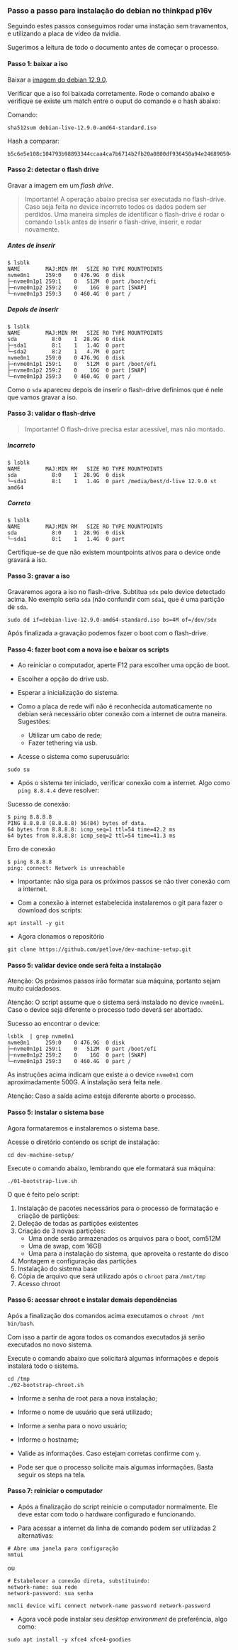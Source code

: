 ### Passo a passo para instalação do debian no thinkpad p16v

Seguindo estes passos conseguimos rodar uma instação sem travamentos,
e utilizando a placa de vídeo da nvidia.

Sugerimos a leitura de todo o documento antes de começar o processo.

#### Passo 1: baixar a iso

Baixar a [imagem do debian 12.9.0](https://cdimage.debian.org/debian-cd/current-live/amd64/iso-hybrid/debian-live-12.9.0-amd64-standard.iso).

Verificar que a iso foi baixada corretamente. Rode o comando abaixo e verifique se existe um match entre o ouput do comando e o hash abaixo:

Comando:

```
sha512sum debian-live-12.9.0-amd64-standard.iso
```

Hash a comparar:

```
b5c6e5e108c104793b98893344ccaa4ca7b6714b2fb20a0800df936450a94e246890504d7c183b4a9bc8d5ad5ca1f5c078f9e753fa8408783cb4e7cc9b67b11c
```

#### Passo 2: detectar o flash drive

Gravar a imagem em um *flash drive*.

> Importante! A operação abaixo precisa ser executada no flash-drive.
Caso seja feita no device incorreto todos os dados podem ser perdidos.
Uma maneira simples de identificar o flash-drive é rodar o comando `lsblk` antes de inserir
o flash-drive, inserir, e rodar novamente.

##### Antes de inserir

```
$ lsblk
NAME        MAJ:MIN RM   SIZE RO TYPE MOUNTPOINTS
nvme0n1     259:0    0 476.9G  0 disk
├─nvme0n1p1 259:1    0   512M  0 part /boot/efi
├─nvme0n1p2 259:2    0    16G  0 part [SWAP]
└─nvme0n1p3 259:3    0 460.4G  0 part /
```

##### Depois de inserir

```
$ lsblk
NAME        MAJ:MIN RM   SIZE RO TYPE MOUNTPOINTS
sda           8:0    1  28.9G  0 disk
├─sda1        8:1    1   1.4G  0 part
└─sda2        8:2    1   4.7M  0 part
nvme0n1     259:0    0 476.9G  0 disk
├─nvme0n1p1 259:1    0   512M  0 part /boot/efi
├─nvme0n1p2 259:2    0    16G  0 part [SWAP]
└─nvme0n1p3 259:3    0 460.4G  0 part /
```

Como o `sda` apareceu depois de inserir o flash-drive definimos que é nele que vamos gravar a iso.

#### Passo 3: validar o flash-drive

> Importante! O flash-drive precisa estar acessível, mas não montado.

##### Incorreto

```
$ lsblk
NAME        MAJ:MIN RM   SIZE RO TYPE MOUNTPOINTS
sda           8:0    1  28.9G  0 disk
└─sda1        8:1    1   1.4G  0 part /media/best/d-live 12.9.0 st amd64
```

##### Correto

```
$ lsblk
NAME        MAJ:MIN RM   SIZE RO TYPE MOUNTPOINTS
sda           8:0    1  28.9G  0 disk
└─sda1        8:1    1   1.4G  0 part
```

Certifique-se de que não existem mountpoints ativos para o device onde gravará a iso.

#### Passo 3: gravar a iso

Gravaremos agora a iso no flash-drive. Subtitua `sdx` pelo device detectado acima.
No exemplo seria `sda` (não confundir com `sda1`, que é uma partição de `sda`.

```
sudo dd if=debian-live-12.9.0-amd64-standard.iso bs=4M of=/dev/sdx
```

Após finalizada a gravação podemos fazer o boot com o flash-drive.

#### Passo 4: fazer boot com a nova iso e baixar os scripts

- Ao reiniciar o computador, aperte F12 para escolher uma opção de boot.

- Escolher a opção do drive usb.

- Esperar a inicialização do sistema.

- Como a placa de rede wifi não é reconhecida automaticamente no debian será necessário obter conexão com a internet de outra maneira. Sugestões:
    - Utilizar um cabo de rede;
    - Fazer tethering via usb.

- Acesse o sistema como superusuário:

```
sudo su
```

- Após o sistema ter iniciado, verificar conexão com a internet. Algo como `ping 8.8.4.4` deve resolver:

Sucesso de conexão:

```
$ ping 8.8.8.8
PING 8.8.8.8 (8.8.8.8) 56(84) bytes of data.
64 bytes from 8.8.8.8: icmp_seq=1 ttl=54 time=42.2 ms
64 bytes from 8.8.8.8: icmp_seq=2 ttl=54 time=41.3 ms
```

Erro de conexão

```
$ ping 8.8.8.8
ping: connect: Network is unreachable
```

- Importante: não siga para os próximos passos se não tiver conexão com a internet.

- Com a conexão à internet estabelecida instalaremos o git para fazer o download dos scripts:

```
apt install -y git
```

- Agora clonamos o repositório

```
git clone https://github.com/petlove/dev-machine-setup.git
```

#### Passo 5: validar device onde será feita a instalação

Atenção: Os próximos passos irão formatar sua máquina, portanto sejam muito cuidadosos.

Atenção: O script assume que o sistema será instalado no device `nvme0n1`. Caso o device seja diferente o processo todo deverá ser abortado.

Sucesso ao encontrar o device:

```
lsblk  | grep nvme0n1
nvme0n1     259:0    0 476.9G  0 disk
├─nvme0n1p1 259:1    0   512M  0 part /boot/efi
├─nvme0n1p2 259:2    0    16G  0 part [SWAP]
└─nvme0n1p3 259:3    0 460.4G  0 part /
```

As instruções acima indicam que existe a o device `nvme0n1` com aproximadamente 500G. A instalação será feita nele.

Atenção: Caso a saída acima esteja diferente aborte o processo.

#### Passo 5: instalar o sistema base

Agora formataremos e instalaremos o sistema base.

Acesse o diretório contendo os script de instalação:

```
cd dev-machine-setup/
```

Execute o comando abaixo, lembrando que ele formatará sua máquina:

```
./01-bootstrap-live.sh
```

O que é feito pelo script:

1. Instalação de pacotes necessários para o processo de formatação e criação de partições:
2. Deleção de todas as partições existentes
3. Criação de 3 novas partições:
    - Uma onde serão armazenados os arquivos para o boot, com512M
    - Uma de swap, com 16GB
    - Uma para a instalação do sistema, que aproveita o restante do disco
4. Montagem e configuração das partições
5. Instalação do sistema base
6. Cópia de arquivo que será utilizado após o `chroot` para `/mnt/tmp`
6. Acesso chroot

#### Passo 6: acessar chroot e instalar demais dependências

Após a finalização dos comandos acima executamos o `chroot /mnt bin/bash`.

Com isso a partir de agora todos os comandos executados já serão executados no novo sistema.

Execute o comando abaixo que solicitará algumas informações e depois instalará todo o sistema.

```
cd /tmp
./02-bootstrap-chroot.sh
```

- Informe a senha de root para a nova instalação;

- Informe o nome de usuário que será utilizado;

- Informe a senha para o novo usuário;

- Informe o hostname;

- Valide as informações. Caso estejam corretas confirme com `y`.

- Pode ser que o processo solicite mais algumas informações. Basta seguir os steps na tela.

#### Passo 7: reiniciar o computador

- Após a finalização do script reinicie o computador normalmente. Ele deve estar com todo o hardware configurado e funcionando.

- Para acessar a internet da linha de comando podem ser utilizadas 2 alternativas:

```
# Abre uma janela para configuração
nmtui
```

ou

```
# Estabelecer a conexão direta, substituindo:
network-name: sua rede
network-password: sua senha

nmcli device wifi connect network-name password network-password
```

- Agora você pode instalar seu *desktop environment* de preferência, algo como:

```
sudo apt install -y xfce4 xfce4-goodies
```
